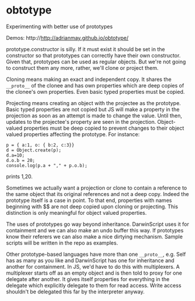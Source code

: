 obtotype
========

Experimenting with better use of prototypes

Demos: http://http://adrianmay.github.io/obtotype/

prototype.constructor is silly. If it must exist it should be set in the constructor so that prototypes can correctly have their own constructor. Given that, prototypes can be used as regular objects. But we're not going to construct them any more, rather, we'll clone or project them.

Cloning means making an exact and independent copy. It shares the `__proto__` of the clonee and has own properties which are deep copies of the clonee's own properties. Even basic typed properties must be copied.

Projecting means creating an object with the projectee as the prototype. Basic typed properties are not copied but JS will make a property in the projection as soon as an attempt is made to change the value. Until then, updates to the projectee's property are seen in the projection. Object-valued properties must be deep copied to prevent changes to their object valued properties affecting the prototype. For instance:

    p = { a:1, o: { b:2, c:3}}
    d = Object.create(p);
    d.a=10;
    d.o.b = 20;
    console.log(p.a + "," + p.o.b);

prints 1,20.

Sometimes we actually want a projection or clone to contain a reference to the same object that its original references and not a deep copy. Indeed the prototype itself is a case in point. To that end, properties with names beginning with $$ are not deep copied upon cloning or projecting. This distinction is only meaningful for object valued properties.

The uses of prototypes go way beyond inheritance. DarwinScript uses it for containment and we can also make an undo buffer this way. If prototypes know their referers we can also make a nice dirtying mechanism. Sample scripts will be written in the repo as examples.

Other prototype-based languages have more than one `__proto__`, e.g. Self has as many as you like and DarwinScript has one for inheritance and another for containment. In JS, we'd have to do this with multiplexers. A multiplexer starts off as an empty object and is then told to proxy for one delegate after another. It gives itself properties for everything in the delegate which explicitly delegate to them for read access. Write access shouldn't be delegated this far by the interpreter anyway.
 

